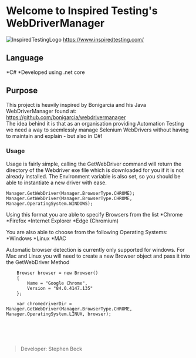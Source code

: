 # Welcome to Inspired Testing's WebDriverManager
![InspiredTestingLogo](https://www.inspiredtesting.com/images/logo-500px.png)
https://www.inspiredtesting.com/

## Language
*C#
*Developed using .net core

## Purpose
This project is heavily inspired by Bonigarcia and his Java WebDriverManager found at: https://github.com/bonigarcia/webdrivermanager 
<br>The idea behind it is that as an organisation providing Automation Testing we need a way to seemlessly manage Selenium WebDrivers without having to maintain and explain - but also in C#!

### Usage

Usage is fairly simple, calling the GetWebDriver command will return the directory of the Webdriver exe file which is downloaded for you if it is not already installed.
The Environment variable is also set, so you should be able to instantiate a new driver with ease.

```
Manager.GetWebDriver(Manager.BrowserType.CHROME);
Manager.GetWebDriver(Manager.BrowserType.CHROME, Manager.OperatingSystem.WINDOWS);
````

Using this format you are able to specify Browsers from the list
*Chrome
*Firefox
*Internet Explorer
*Edge (Chromium)

You are also able to choose from the following Operating Systems:
*Windows
*Linux
*MAC

Automatic browser detection is currently only supported for windows.
For Mac and Linux you will need to create a new Browser object and pass it into the GetWebDriver Method

``` 
    Browser browser = new Browser() 
    {
        Name = "Google Chrome",
        Version = "84.0.4147.135"
    };

    var chromedriverDir = Manager.GetWebDriver(Manager.BrowserType.CHROME, Manager.OperatingSystem.LINUX, browser);
```


<br/><br/><br/>
> Developer: Stephen Beck

